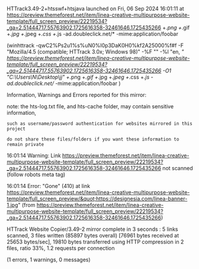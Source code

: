 HTTrack3.49-2+htsswf+htsjava launched on Fri, 06 Sep 2024 16:01:11 at https://preview.themeforest.net/item/linea-creative-multipurpose-website-template/full_screen_preview/22219534?_ga=2.51444717.55763902.1725616358-32461646.1725435266 +*.png +*.gif +*.jpg +*.jpeg +*.css +*.js -ad.doubleclick.net/* -mime:application/foobar

(winhttrack -qwC2%Ps2u1%s%uN0%I0p3DaK0H0%kf2A25000%f#f -F "Mozilla/4.5 (compatible; HTTrack 3.0x; Windows 98)" -%F "<!-- Mirrored from %s%s by HTTrack Website Copier/3.x [XR&CO'2014], %s -->" -%l "en, *" https://preview.themeforest.net/item/linea-creative-multipurpose-website-template/full_screen_preview/22219534?_ga=2.51444717.55763902.1725616358-32461646.1725435266 -O1 "C:\Users\N\Desktop\jj" +*.png +*.gif +*.jpg +*.jpeg +*.css +*.js -ad.doubleclick.net/* -mime:application/foobar )



Information, Warnings and Errors reported for this mirror:

note:	the hts-log.txt file, and hts-cache folder, may contain sensitive information,

	such as username/password authentication for websites mirrored in this project

	do not share these files/folders if you want these information to remain private



16:01:14	Warning: 	Link https://preview.themeforest.net/item/linea-creative-multipurpose-website-template/full_screen_preview/22219534?_ga=2.51444717.55763902.1725616358-32461646.1725435266 not scanned (follow robots meta tag)

16:01:14	Error: 	"Gone" (410) at link https://preview.themeforest.net/item/linea-creative-multipurpose-website-template/full_screen_preview/&quot;https://designesia.com/linea-banner-1.jpg&quot; (from https://preview.themeforest.net/item/linea-creative-multipurpose-website-template/full_screen_preview/22219534?_ga=2.51444717.55763902.1725616358-32461646.1725435266)



HTTrack Website Copier/3.49-2 mirror complete in 3 seconds : 5 links scanned, 3 files written (85897 bytes overall) [76961 bytes received at 25653 bytes/sec], 19810 bytes transferred using HTTP compression in 2 files, ratio 33%, 1.2 requests per connection

(1 errors, 1 warnings, 0 messages)

